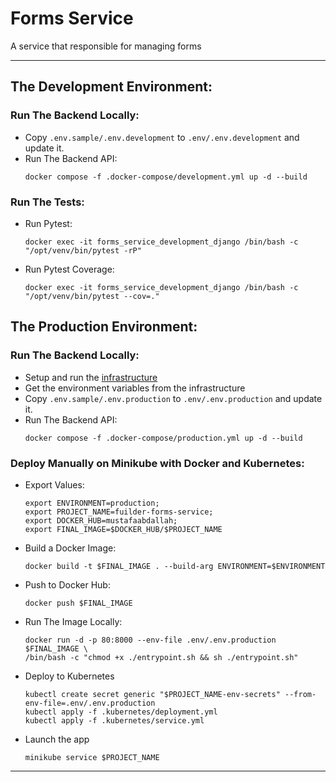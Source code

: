 # Forms Service
A service that responsible for managing forms

---

## The Development Environment:

### Run The Backend Locally:
- Copy `.env.sample/.env.development` to `.env/.env.development` and update it.
- Run The Backend API:
  ```shell
  docker compose -f .docker-compose/development.yml up -d --build
  ```

### Run The Tests:
- Run Pytest:
  ```shell
  docker exec -it forms_service_development_django /bin/bash -c "/opt/venv/bin/pytest -rP"
  ```
- Run Pytest Coverage:
  ```shell
  docker exec -it forms_service_development_django /bin/bash -c "/opt/venv/bin/pytest --cov=."
  ```

## The Production Environment:

### Run The Backend Locally:
- Setup and run the [infrastructure](..%2F..%2Finfrastructure%2FREADME.md)
- Get the environment variables from the infrastructure
- Copy `.env.sample/.env.production` to `.env/.env.production` and update it.
- Run The Backend API:
  ```shell
  docker compose -f .docker-compose/production.yml up -d --build
  ```

### Deploy Manually on Minikube with Docker and Kubernetes:
- Export Values:
  ```shell
  export ENVIRONMENT=production;
  export PROJECT_NAME=fuilder-forms-service;
  export DOCKER_HUB=mustafaabdallah;
  export FINAL_IMAGE=$DOCKER_HUB/$PROJECT_NAME
  ```
- Build a Docker Image:
  ```shell
  docker build -t $FINAL_IMAGE . --build-arg ENVIRONMENT=$ENVIRONMENT
  ```
- Push to Docker Hub:
  ```shell
  docker push $FINAL_IMAGE
  ```
- Run The Image Locally:
  ```shell
  docker run -d -p 80:8000 --env-file .env/.env.production $FINAL_IMAGE \
  /bin/bash -c "chmod +x ./entrypoint.sh && sh ./entrypoint.sh"
  ```
- Deploy to Kubernetes
  ```shell
  kubectl create secret generic "$PROJECT_NAME-env-secrets" --from-env-file=.env/.env.production
  kubectl apply -f .kubernetes/deployment.yml
  kubectl apply -f .kubernetes/service.yml
  ```
- Launch the app
  ```shell
  minikube service $PROJECT_NAME
  ```

---
